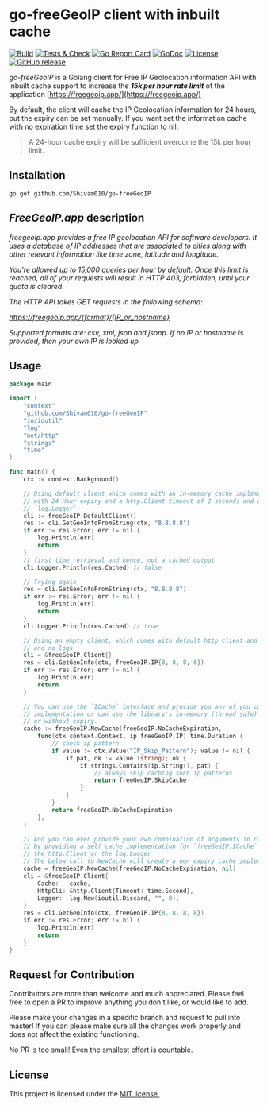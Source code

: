 go-freeGeoIP client with inbuilt cache
======================================

[![Build](https://github.com/Shivam010/go-freeGeoIP/workflows/Build/badge.svg)](https://github.com/Shivam010/go-freeGeoIP/actions)
[![Tests & Check](https://github.com/Shivam010/go-freeGeoIP/workflows/Tests%20&%20Check/badge.svg)](https://github.com/Shivam010/go-freeGeoIP/actions)
[![Go Report Card](https://goreportcard.com/badge/github.com/Shivam010/go-freeGeoIP?dropcache)](https://goreportcard.com/report/github.com/Shivam010/go-freeGeoIP)
[![GoDoc](https://godoc.org/github.com/Shivam010/go-freeGeoIP?status.svg)](https://godoc.org/github.com/Shivam010/go-freeGeoIP)
[![License](https://img.shields.io/badge/license-apache2-mildgreen.svg)](https://github.com/Shivam010/go-freeGeoIP/blob/master/LICENSE)
[![GitHub release](https://img.shields.io/github/release/Shivam010/go-freeGeoIP.svg)](https://github.com/Shivam010/go-freeGeoIP/releases)

_go-freeGeoIP_ is a Golang client for Free IP Geolocation information API with inbuilt cache support to 
increase the **_15k per hour rate limit_** of the application [https://freegeoip.app/](https://freegeoip.app/)

By default, the client will cache the IP Geolocation information for 24 hours, but the expiry can be set manually.
If you want set the information cache with no expiration time set the expiry function to nil.

> A 24-hour cache expiry will be sufficient overcome the 15k per hour limit.

Installation
------------
`go get github.com/Shivam010/go-freeGeoIP`

_FreeGeoIP.app_ description
---------------------------
_freegeoip.app provides a free IP geolocation API for software developers. It uses a database of IP addresses that 
are associated to cities along with other relevant information like time zone, latitude and longitude._

_You're allowed up to 15,000 queries per hour by default. Once this limit is reached, all of your requests will 
result in HTTP 403, forbidden, until your quota is cleared._

_The HTTP API takes GET requests in the following schema:_

_https://freegeoip.app/{format}/{IP_or_hostname}_

_Supported formats are: csv, xml, json and jsonp. If no IP or hostname is provided, then your own IP is looked up._

Usage
-----
```go
package main

import (
	"context"
	"github.com/Shivam010/go-freeGeoIP"
	"io/ioutil"
	"log"
	"net/http"
	"strings"
	"time"
)

func main() {
	ctx := context.Background()

	// Using default client which comes with an in-memory cache implementation
	// with 24 Hour expiry and a http.Client timeout of 2 seconds and a default
	// `log.Logger`
	cli := freeGeoIP.DefaultClient()
	res := cli.GetGeoInfoFromString(ctx, "8.8.8.8")
	if err := res.Error; err != nil {
		log.Println(err)
		return
	}
	// first time retrieval and hence, not a cached output
	cli.Logger.Println(res.Cached) // false

	// Trying again
	res = cli.GetGeoInfoFromString(ctx, "8.8.8.8")
	if err := res.Error; err != nil {
		log.Println(err)
		return
	}
	cli.Logger.Println(res.Cached) // true

	// Using an empty client, which comes with default http client and no cache
	// and no logs
	cli = &freeGeoIP.Client{}
	res = cli.GetGeoInfo(ctx, freeGeoIP.IP{8, 8, 8, 8})
	if err := res.Error; err != nil {
		log.Println(err)
		return
	}

	// You can use the `ICache` interface and provide you any of you cache
	// implementation or can use the library's in-memory (thread safe) with
	// or without expiry.
	cache := freeGeoIP.NewCache(freeGeoIP.NoCacheExpiration,
		func(ctx context.Context, ip freeGeoIP.IP) time.Duration {
			// check ip pattern
			if value := ctx.Value("IP_Skip_Pattern"); value != nil {
				if pat, ok := value.(string); ok {
					if strings.Contains(ip.String(), pat) {
						// always skip caching such ip patterns
						return freeGeoIP.SkipCache
					}
				}
			}
			return freeGeoIP.NoCacheExpiration
		},
	)

	// And you can even provide your own combination of arguments in client
	// by providing a self cache implementation for `freeGeoIP.ICache` or the
	// the http.Client or the log.Logger
	// The below call to NewCache will create a non expiry cache implementation
	cache = freeGeoIP.NewCache(freeGeoIP.NoCacheExpiration, nil)
	cli = &freeGeoIP.Client{
		Cache:   cache,
		HttpCli: &http.Client{Timeout: time.Second},
		Logger:  log.New(ioutil.Discard, "", 0),
	}
	res = cli.GetGeoInfo(ctx, freeGeoIP.IP{8, 8, 8, 8})
	if err := res.Error; err != nil {
		log.Println(err)
		return
	}
}
```

Request for Contribution
------------------------
Contributors are more than welcome and much appreciated. Please feel free to open a PR to improve anything you 
don't like, or would like to add.

Please make your changes in a specific branch and request to pull into master! If you can please make sure all 
the changes work properly and does not affect the existing functioning.

No PR is too small! Even the smallest effort is countable.

License
-------
This project is licensed under the [MIT license.](https://github.com/Shivam010/go-freeGeoIP/blob/master/LICENSE)
